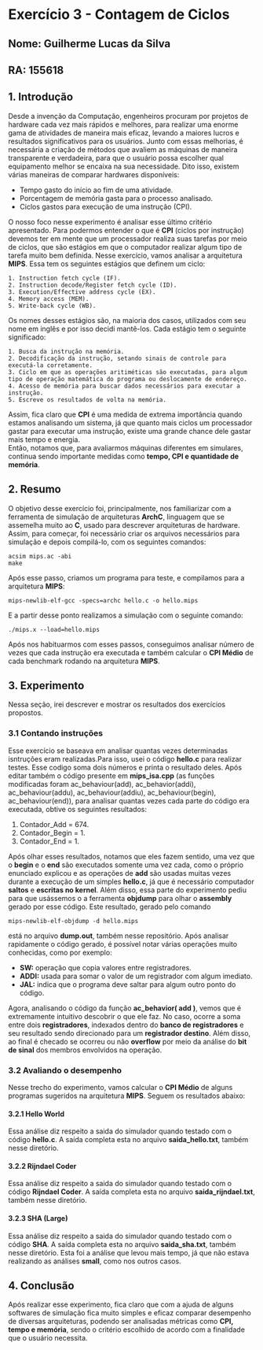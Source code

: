 # Exercício 3 - Contagem de Ciclos
## Nome: Guilherme Lucas da Silva
## RA: 155618

## 1. Introdução
Desde a invenção da Computação, engenheiros procuram por projetos de hardware cada vez mais rápidos e melhores, para realizar uma enorme gama de atividades de maneira mais eficaz, levando a maiores lucros e resultados significativos para os usuários. Junto com essas melhorias, é necessária a criação de métodos que avaliem as máquinas de maneira transparente e verdadeira, para que o usuário possa escolher qual equipamento melhor se encaixa na sua necessidade. Dito isso, existem várias maneiras de comparar hardwares disponíveis:  

- Tempo gasto do início ao fim de uma atividade.  
- Porcentagem de memória gasta para o processo analisado.  
- Ciclos gastos para execução de uma instrução (CPI).    

O nosso foco nesse experimento é analisar esse último critério apresentado. Para podermos entender o que é **CPI** (ciclos por instrução) devemos ter em mente que um processador realiza suas tarefas por meio de ciclos, que são estágios em que o computador realizar algum tipo de tarefa muito bem definida. Nesse exercício, vamos analisar a arquitetura **MIPS**. Essa tem os seguintes estágios que definem um ciclo:  

    1. Instruction fetch cycle (IF).
    2. Instruction decode/Register fetch cycle (ID).
    3. Execution/Effective address cycle (EX).
    4. Memory access (MEM).
    5. Write-back cycle (WB).  
    
Os nomes desses estágios são, na maioria dos casos, utilizados com seu nome em inglês e por isso decidi mantê-los. Cada estágio tem o seguinte significado:  

    1. Busca da instrução na memória.
    2. Decodificação da instrução, setando sinais de controle para executá-la corretamente.  
    3. Ciclo em que as operações aritiméticas são executadas, para algum tipo de operação matemática do programa ou deslocamente de endereço.
    4. Acesso de memória para buscar dados necessários para executar a instrução.
    5. Escreve os resultados de volta na memória.  
    
Assim, fica claro que **CPI** é uma medida de extrema importância quando estamos analisando um sistema, já que quanto mais ciclos um processador gastar para executar uma instrução, existe uma grande chance dele gastar mais tempo e energia.  
Então, notamos que, para avaliarmos máquinas diferentes em simulares, continua sendo importante medidas como **tempo, CPI e quantidade de memória**.  

## 2. Resumo  
O objetivo desse exercício foi, principalmente, nos familiarizar com a ferramenta de simulação de arquiteturas **ArchC**, linguagem que se assemelha muito ao **C**, usado para descrever arquiteturas de hardware. Assim, para começar, foi necessário criar os arquivos necessários para simulação e depois compilá-lo, com os seguintes comandos:  

```
acsim mips.ac -abi
make
```  
Após esse passo, criamos um programa para teste, e compilamos para a arquitetura **MIPS**:  

```
mips-newlib-elf-gcc -specs=archc hello.c -o hello.mips
```  
E a partir desse ponto realizamos a simulação com o seguinte comando:  

```
./mips.x --load=hello.mips
```  

Após nos habituarmos com esses passos, conseguimos analisar número de vezes que cada instrução era executada e também calcular o **CPI Médio** de cada benchmark rodando na arquitetura **MIPS**.  

## 3. Experimento  
Nessa seção, irei descrever e mostrar os resultados dos exercícios propostos.  
### 3.1 Contando instruções 
Esse exercício se baseava em analisar quantas vezes determinadas isntruções eram realizadas.Para isso, usei o código **hello.c** para realizar testes. Esse codigo soma dois números e printa o resultado deles. Após editar também o código presente em **mips_isa.cpp** (as funções modificadas foram ac_behaviour(add), ac_behavior(addi), ac_behaviour(addu), ac_behaviour(addiu), ac_behaviour(begin), ac_behaviour(end)), para analisar quantas vezes cada parte do código era executada, obtive os seguintes resultados: 

1. Contador_Add = 674.
2. Contador_Begin = 1.
3. Contador_End = 1.

Após olhar esses resultados, notamos que eles fazem sentido, uma vez que o **begin** e o **end** são executados somente uma vez cada, como o próprio enunciado explicou e as operações de **add** são usadas muitas vezes durante a execução de um simples **hello.c**, já que é necessário computador **saltos** e **escritas no kernel**. 
Além disso, essa parte do experimento pediu para que usássemos o a ferramenta **objdump** para olhar o **assembly** gerado por esse código. Este resultado, gerado pelo comando  

```
mips-newlib-elf-objdump -d hello.mips
```  
está no arquivo **dump.out**, também nesse repositório. Após analisar rapidamente o código gerado, é possível notar várias operações muito conhecidas, como por exemplo:  

- **SW:** operação que copia valores entre registradores.
- **ADDI:** usada para somar o valor de um registrador com algum imediato.
- **JAL:** indica que o programa deve saltar para algum outro ponto do código.  

Agora, analisando o código da função **ac_behavior( add )**, vemos que é extremamente intuitivo descobrir o que ele faz. No caso, ocorre a soma entre dois **registradores**, indexados dentro do **banco de registradores** e seu resultado sendo direcionado para um **registrador destino**. Além disso, ao final é checado se ocorreu ou não **overflow** por meio da análise do **bit de sinal** dos membros envolvidos na operação.  

### 3.2 Avaliando o desempenho 
Nesse trecho do experimento, vamos calcular o **CPI Médio** de alguns programas sugeridos na arquitetura **MIPS**. Seguem os resultados abaixo:  

#### 3.2.1 Hello World
Essa análise diz respeito a saida do simulador quando testado com o código **hello.c**. A saída completa esta no arquivo **saida_hello.txt**, também nesse diretório.


#### 3.2.2 Rijndael Coder
Essa análise diz respeito a saida do simulador quando testado com o código **Rijndael Coder**. A saída completa esta no arquivo **saida_rijndael.txt**, também nesse diretório.  

#### 3.2.3 SHA (Large)
Essa análise diz respeito a saida do simulador quando testado com o código **SHA**. A saída completa esta no arquivo **saida_sha.txt**, também nesse diretório. Esta foi a análise que levou mais tempo, já que não estava realizando as análises **small**, como nos outros casos.  

## 4. Conclusão
Após realizar esse experimento, fica claro que com a ajuda de alguns softwares de simulação fica muito simples e eficaz comparar desempenho de diversas arquiteturas, podendo ser analisadas métricas como **CPI, tempo e memória**, sendo o critério escolhido de acordo com a finalidade que o usuário necessita.





 

